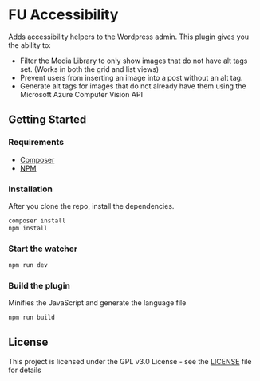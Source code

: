 # FU Accessibility
Adds accessibility helpers to the Wordpress admin. This plugin gives you the ability to:

* Filter the Media Library to only show images that do not have alt tags set. (Works in both the grid and list views)
* Prevent users from inserting an image into a post without an alt tag.
* Generate alt tags for images that do not already have them using the Microsoft Azure Computer Vision API

## Getting Started

### Requirements

* [Composer](https://getcomposer.org/)
* [NPM](https://www.npmjs.com/)

### Installation
After you clone the repo, install the dependencies.

```bash
composer install
npm install
```

### Start the watcher

```bash
npm run dev
```

### Build the plugin
Minifies the JavaScript and generate the language file

```bash
npm run build
```

## License
This project is licensed under the GPL v3.0 License - see the [LICENSE](LICENSE) file for details
